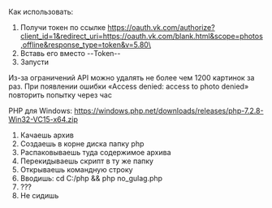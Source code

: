 Как использовать:
1. Получи токен по ссылке https://oauth.vk.com/authorize?client_id=1&redirect_uri=https://oauth.vk.com/blank.html&scope=photos,offline&response_type=token&v=5.80\
2. Вставь его вместо --Token--
3. Запусти

Из-за ограничений API можно удалять не более чем 1200 картинок за раз. При появлении ошибки «Access denied: access to photo denied» повторить попытку через час

PHP для Windows:
https://windows.php.net/downloads/releases/php-7.2.8-Win32-VC15-x64.zip
1. Качаешь архив
2. Создаешь в корне диска папку php 
3. Распаковываешь туда содержимое архива
4. Перекидываешь скрипт в ту же папку
5. Открываешь командную строку
6. Вводишь:
cd C:/php && php no_gulag.php
7. ???
8. Не сидишь
